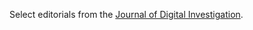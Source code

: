 Select editorials from the [Journal of Digital Investigation](https://www.sciencedirect.com/journal/digital-investigation).
